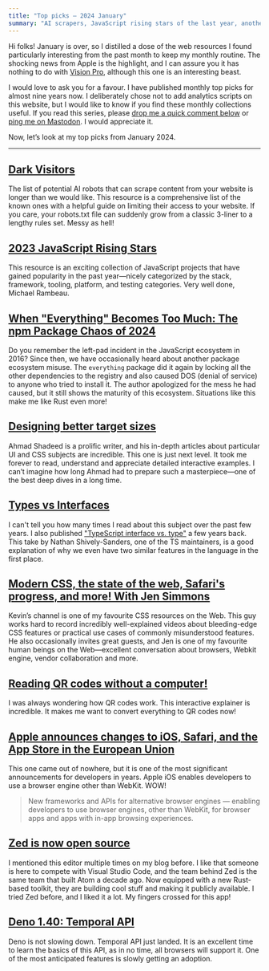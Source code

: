 ```yaml
---
title: "Top picks — 2024 January"
summary: "AI scrapers, JavaScript rising stars of the last year, another npm drama, a guide to better target sizes, anatomy of QR codes, Apple will non-webkit-based browsers, Zed is going open source, Temporal is slowly landing a more."
---
```


Hi folks! January is over, so I distilled a dose of the web resources I found particularly interesting from the past month to keep my monthly routine. The shocking news from Apple is the highlight, and I can assure you it has nothing to do with [Vision Pro](https://www.apple.com/apple-vision-pro/), although this one is an interesting beast.

I would love to ask you for a favour. I have published monthly top picks for almost nine years now. I deliberately chose not to add analytics scripts on this website, but I would like to know if you find these monthly collections useful. If you read this series, please [drop me a quick comment below](#leave-a-comment) or [ping me on Mastodon](https://mastodon.social/@pawelgrzybek). I would appreciate it.

Now, let’s look at my top picks from January 2024.

---

## [Dark Visitors](https://darkvisitors.com)

The list of potential AI robots that can scrape content from your website is longer than we would like. This resource is a comprehensive list of the known ones with a helpful guide on limiting their access to your website. If you care, your robots.txt file can suddenly grow from a classic 3-liner to a lengthy rules set. Messy as hell!

## [2023 JavaScript Rising Stars](https://risingstars.js.org/2023/en)

This resource is an exciting collection of JavaScript projects that have gained popularity in the past year—nicely categorized by the stack, framework, tooling, platform, and testing categories. Very well done, Michael Rambeau.

## [When "Everything" Becomes Too Much: The npm Package Chaos of 2024](https://socket.dev/blog/when-everything-becomes-too-much)

Do you remember the left-pad incident in the JavaScript ecosystem in 2016? Since then, we have occasionally heard about another package ecosystem misuse. The `everything` package did it again by locking all the other dependencies to the registry and also caused DOS (denial of service) to anyone who tried to install it. The author apologized for the mess he had caused, but it still shows the maturity of this ecosystem. Situations like this make me like Rust even more!

## [Designing better target sizes](https://ishadeed.com/article/target-size)

Ahmad Shadeed is a prolific writer, and his in-depth articles about particular UI and CSS subjects are incredible. This one is just next level. It took me forever to read, understand and appreciate detailed interactive examples. I can’t imagine how long Ahmad had to prepare such a masterpiece—one of the best deep dives in a long time.

## [Types vs Interfaces](https://shively-sanders.com/types-vs-interfaces.html)

I can't tell you how many times I read about this subject over the past few years. I also published ["TypeScript interface vs. type"](https://pawelgrzybek.com/typescript-interface-vs-type/) a few years back. This take by Nathan Shively-Sanders, one of the TS maintainers, is a good explanation of why we even have two similar features in the language in the first place.

## [Modern CSS, the state of the web, Safari's progress, and more! With Jen Simmons](https://youtu.be/nn3vYS_msc0)

Kevin’s channel is one of my favourite CSS resources on the Web. This guy works hard to record incredibly well-explained videos about bleeding-edge CSS features or practical use cases of commonly misunderstood features. He also occasionally invites great guests, and Jen is one of my favourite human beings on the Web—excellent conversation about browsers, Webkit engine, vendor collaboration and more.

## [Reading QR codes without a computer!](https://qr.blinry.org)

I was always wondering how QR codes work. This interactive explainer is incredible. It makes me want to convert everything to QR codes now!

## [Apple announces changes to iOS, Safari, and the App Store in the European Union](https://www.apple.com/newsroom/2024/01/apple-announces-changes-to-ios-safari-and-the-app-store-in-the-european-union/)

This one came out of nowhere, but it is one of the most significant announcements for developers in years. Apple iOS enables developers to use a browser engine other than WebKit. WOW!

> New frameworks and APIs for alternative browser engines — enabling developers to use browser engines, other than WebKit, for browser apps and apps with in-app browsing experiences.

## [Zed is now open source](https://zed.dev/blog/zed-is-now-open-source)

I mentioned this editor multiple times on my blog before. I like that someone is here to compete with Visual Studio Code, and the team behind Zed is the same team that built Atom a decade ago. Now equipped with a new Rust-based toolkit, they are building cool stuff and making it publicly available. I tried Zed before, and I liked it a lot. My fingers crossed for this app!

## [Deno 1.40: Temporal API](https://deno.com/blog/v1.40)

Deno is not slowing down. Temporal API just landed. It is an excellent time to learn the basics of this API, as in no time, all browsers will support it. One of the most anticipated features is slowly getting an adoption.

